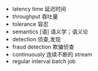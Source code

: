 - latency time 延迟时间
- throughput 吞吐量
- tolerance 容忍
- semantics [语] 语义学；语义论
- detection 侦查,发现
- fraud detection 欺骗侦查
- continuously 连续不断的   stream
- regular interval      batch job
